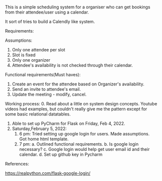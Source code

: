 This is a simple scheduling system for a organiser who can get bookings from their attendee/user using a calendar.

It sort of tries to build a Calendly like system.


Requirements:

Assumptions:
1. Only one attendee per slot
2. Slot is fixed
3. Only one organizer
4. Attendee's availability is not checked through their calendar.

Functional requirements(Must haves):
1. Create an event for the attendee based on Organizer's availability.
2. Send an invite to attendee's email.
3. Update the meeting - modify, cancel.

Working process:
0. Read about a little on system design concepts. Youtube videos had examples, but couldn't really give me the pattern except for some basic relational datatables.
1. Able to set up PyCharm for Flask on Friday, Feb 4, 2022.
2. Saturday,February 5, 2022:
   1. 6 pm: Tried setting up google login for users. Made assumptions. Got home html template.
   2. 7 pm:
      a. Outlined functional requirements. 
      b. Is google login necessary? 
      c. Google login would help get user email id and their calendar.
      d. Set up github key in Pycharm
    
    




References:

https://realpython.com/flask-google-login/
